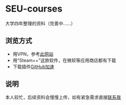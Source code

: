 # SEU-courses
大学四年整理的资料（完善中……）
## 浏览方式
- 用VPN，参考[此网站](ikuuu.live)
- 用“Steam++”这款软件，在微软等应用商店都有下载
- 下载插件[GitHub加速](https://chrome.zzzmh.cn/info/ffjjnphohkfckeplcjflmgneebafggej)
## 说明
本人较忙，后续资料会慢慢上传，如有紧急需求直接[联系我](1443938036@qq.com)
